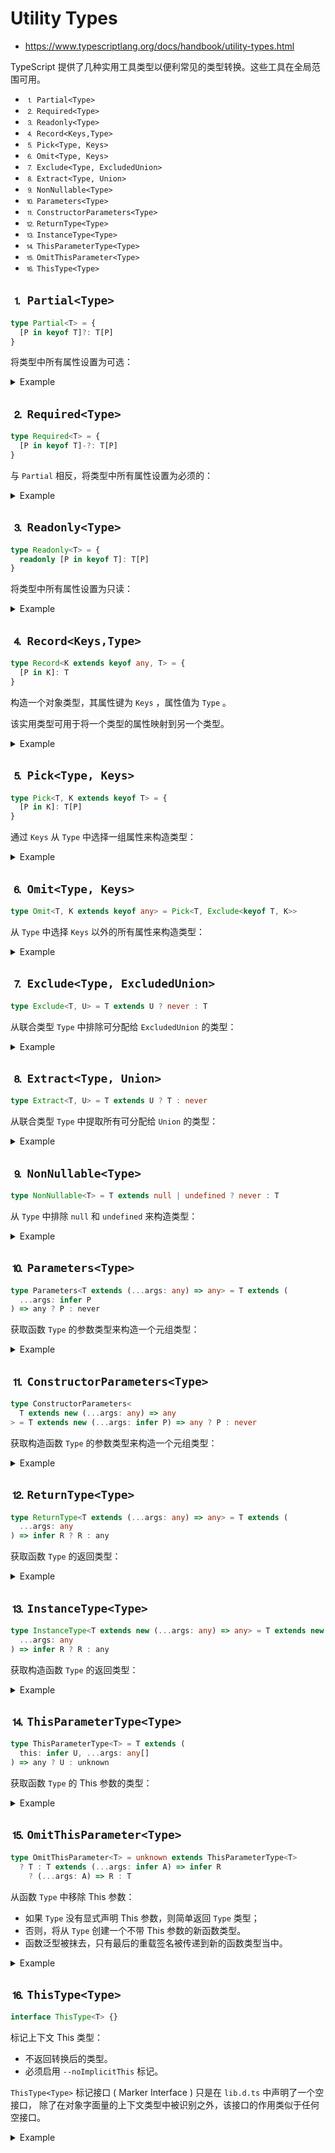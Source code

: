 # Utility Types

- <https://www.typescriptlang.org/docs/handbook/utility-types.html>

TypeScript 提供了几种实用工具类型以便利常见的类型转换。这些工具在全局范围可用。

- ⒈ `Partial<Type>`
- ⒉ `Required<Type>`
- ⒊ `Readonly<Type>`
- ⒋ `Record<Keys,Type>`
- ⒌ `Pick<Type, Keys>`
- ⒍ `Omit<Type, Keys>`
- ⒎ `Exclude<Type, ExcludedUnion>`
- ⒏ `Extract<Type, Union>`
- ⒐ `NonNullable<Type>`
- ⒑ `Parameters<Type>`
- ⒒ `ConstructorParameters<Type>`
- ⒓ `ReturnType<Type>`
- ⒔ `InstanceType<Type>`
- ⒕ `ThisParameterType<Type>`
- ⒖ `OmitThisParameter<Type>`
- ⒗ `ThisType<Type>`


## ⒈ `Partial<Type>`

```ts
type Partial<T> = {
  [P in keyof T]?: T[P]
}
```

将类型中所有属性设置为可选：

<details>
<summary>Example</summary>

```ts
interface Todo {
  title: string
  description: string
}

function updateTodo(todo: Todo, fieldsToUpdate: Partial<Todo>) {
  return { ...todo, ...fieldsToUpdate }
}

const todo1 = {
  title: '整理房间',
  description: '打扫卫生'
}

const todo2 = updateTodo(todo1, {
  description: '规整物品'
})
```

</details>

## ⒉ `Required<Type>`

```ts
type Required<T> = {
  [P in keyof T]-?: T[P]
}
```

与 `Partial` 相反，将类型中所有属性设置为必须的：

<details>
<summary>Example</summary>

```ts
interface Props {
  a?: number
  b?: string
}

const obj: Props = { a: 5 }

const obj2: Required<Props> = { a: 5 }
//    ^^^^
// error: 类型 "{ a: number; }" 中缺少属性 "b"，但类型 "Required<Props>" 中需要该属性。
```

</details>

## ⒊ `Readonly<Type>`

```ts
type Readonly<T> = {
  readonly [P in keyof T]: T[P]
}
```

将类型中所有属性设置为只读：

<details>
<summary>Example</summary>

```ts
interface Todo {
  title: string
}

const todo: Readonly<Todo> = {
  title: 'Hello'
}

todo.title = 'Fine'
//   ^^^^^
// error: 无法分配到 "title" ，因为它是只读属性。
```

Object.freeze()

```ts
function freeze<Type>(obj: Type): Readonly<Type>
```

</details>

## ⒋ `Record<Keys,Type>`

```ts
type Record<K extends keyof any, T> = {
  [P in K]: T
}
```

构造一个对象类型，其属性键为 `Keys` ，属性值为 `Type` 。

该实用类型可用于将一个类型的属性映射到另一个类型。

<details>
<summary>Example</summary>

```ts
interface CatInfo {
  age: number
  breed: string
}

type CatName = 'miffy' | 'boris' | 'mordred'

const cats: Record<CatName, CatInfo> = {
  miffy: { age: 10, breed: 'Persian' },
  boris: { age: 5, breed: 'Maine Coon' },
  mordred: { age: 16, breed: 'British Shorthair' }
}

cats.boris
//   ^^^^^ = (property) boris: CatInfo
```

</details>

## ⒌ `Pick<Type, Keys>`

```ts
type Pick<T, K extends keyof T> = {
  [P in K]: T[P]
}
```

通过 `Keys` 从 `Type` 中选择一组属性来构造类型：

<details>
<summary>Example</summary>

```ts
interface Todo {
  title: string
  description: string
  completed: boolean
}

type TodoPreview = Pick<Todo, 'title' | 'completed'>

const todo: TodoPreview = {
  title: 'Clean room',
  completed: false
}

todo.title
//   ^^^^^ = (property) title: string

todo.description
//   ^^^^^^^^^^^
// error: 类型“TodoPreview”上不存在属性“description”。
```

</details>

## ⒍ `Omit<Type, Keys>`

```ts
type Omit<T, K extends keyof any> = Pick<T, Exclude<keyof T, K>>
```

从 `Type` 中选择 `Keys` 以外的所有属性来构造类型：

<details>
<summary>Example</summary>

```ts
interface Todo {
  title: string
  description: string
  completed: boolean
  createdAt: number
}

type TodoPreview = Omit<Todo, 'description'>

const todo: TodoPreview = {
  title: 'Clean room',
  completed: false,
  createdAt: 1617088767899
}

type TodoInfo = Omit<Todo, 'completed' | 'createdAt'>

const todoInfo: TodoInfo = {
  title: 'Pick up kids',
  description: 'Kindergarten closes at 5pm'
}
```

</details>

## ⒎ `Exclude<Type, ExcludedUnion>`

```ts
type Exclude<T, U> = T extends U ? never : T
```

从联合类型 `Type` 中排除可分配给 `ExcludedUnion` 的类型：

<details>
<summary>Example</summary>

```ts
type T0 = Exclude<'a' | 'b' | 'c', 'a'>
//    ^ = type T0 = "b" | "c"

type T1 = Exclude<'a' | 'b' | 'c', 'a' | 'b'>
//    ^ = type T1 = "c"

type T2 = Exclude<string | number | (() => void), Function>
//    ^ = type T2 = string | number
```

</details>

## ⒏ `Extract<Type, Union>`

```ts
type Extract<T, U> = T extends U ? T : never
```

从联合类型 `Type` 中提取所有可分配给 `Union` 的类型：

<details>
<summary>Example</summary>

```ts
type T0 = Extract<'a' | 'b' | 'c', 'a' | 'f'>
//    ^ = type T0 = "a"
type T1 = Extract<string | number | (() => void), Function>
//    ^ = type T1 = () => void
```

</details>

## ⒐ `NonNullable<Type>`

```ts
type NonNullable<T> = T extends null | undefined ? never : T
```

从 `Type` 中排除 `null` 和 `undefined` 来构造类型：

<details>
<summary>Example</summary>

```ts
type T0 = NonNullable<string | number | undefined>
//    ^ = type T0 = string | number
type T1 = NonNullable<string[] | null | undefined>
//    ^ = type T1 = string[]
```

</details>

## ⒑ `Parameters<Type>`

```ts
type Parameters<T extends (...args: any) => any> = T extends (
  ...args: infer P
) => any ? P : never
```

获取函数 `Type` 的参数类型来构造一个元组类型：

<details>
<summary>Example</summary>

```ts
type T0 = Parameters<() => string>
//    ^ = type T0 = []
type T1 = Parameters<(s: string) => void>
//    ^ = type T1 = [s: string]
type T2 = Parameters<<T>(arg: T) => T>
//    ^ = type T2 = [arg: unknown]

declare function f1(arg: { a: number; b: string }): void
type T3 = Parameters<typeof f1>
//    ^ = type T3 = [arg: {
//        a: number;
//        b: string;
//    }]

type T4 = Parameters<any>
//    ^ = type T4 = unknown[]
type T5 = Parameters<never>
//    ^ = type T5 = never

type T6 = Parameters<string>
//                   ^^^^^^
// error: 类型“string”不满足约束“(...args: any) => any”。
// => type T6 = never

type T7 = Parameters<Function>
//                   ^^^^^^^^
// error: 类型“Function”不满足约束“(...args: any) => any”。
//   类型“Function”提供的内容与签名“(...args: any): any”不匹配。
// => type T7 = never
```

</details>

## ⒒ `ConstructorParameters<Type>`

```ts
type ConstructorParameters<
  T extends new (...args: any) => any
> = T extends new (...args: infer P) => any ? P : never
```

获取构造函数 `Type` 的参数类型来构造一个元组类型：

<details>
<summary>Example</summary>

```ts
type T0 = ConstructorParameters<ErrorConstructor>
//    ^ = type T0 = [message?: string]
type T1 = ConstructorParameters<FunctionConstructor>
//    ^ = type T1 = string[]
type T2 = ConstructorParameters<RegExpConstructor>
//    ^ = type T2 = [pattern: string | RegExp, flags?: string]
type T3 = ConstructorParameters<any>
//    ^ = type T3 = unknown[]

type T4 = ConstructorParameters<Function>
//                              ^^^^^^^^
// error: 类型“Function”不满足约束“new (...args: any) => any”。
//   类型“Function”提供的内容与签名“new (...args: any): any”不匹配。
// => type T4 = never
```

</details>

## ⒓ `ReturnType<Type>`

```ts
type ReturnType<T extends (...args: any) => any> = T extends (
  ...args: any
) => infer R ? R : any
```

获取函数 `Type` 的返回类型：

<details>
<summary>Example</summary>

```ts
type T0 = ReturnType<() => string>
//    ^ = type T0 = string
type T1 = ReturnType<(s: string) => void>
//    ^ = type T1 = void
type T2 = ReturnType<<T>() => T>
//    ^ = type T2 = unknown
type T3 = ReturnType<<T extends U, U extends number[]>() => T>
//    ^ = type T3 = number[]

declare function f1(): { a: number; b: string }
type T4 = ReturnType<typeof f1>
//    ^ = type T4 = {
//        a: number;
//        b: string;
//    }

type T5 = ReturnType<any>
//    ^ = type T5 = any
type T6 = ReturnType<never>
//    ^ = type T6 = never

type T7 = ReturnType<string>
//                   ^^^^^^
// error: 类型“string”不满足约束“(...args: any) => any”。
// => type T7 = any

type T8 = ReturnType<Function>
//                   ^^^^^^^^
// error: 类型“Function”不满足约束“(...args: any) => any”。
//   类型“Function”提供的内容与签名“(...args: any): any”不匹配。
// => type T8 = any
```

</details>

## ⒔ `InstanceType<Type>`

```ts
type InstanceType<T extends new (...args: any) => any> = T extends new (
  ...args: any
) => infer R ? R : any
```

获取构造函数 `Type` 的返回类型：

<details>
<summary>Example</summary>

```ts
class C {
  x = 0
  y = 0
}
type T0 = InstanceType<typeof C>
//    ^ = type T0 = C

type T1 = InstanceType<any>
//    ^ = type T1 = any
type T2 = InstanceType<never>
//    ^ = type T2 = never

type T3 = InstanceType<string>
//                     ^^^^^^
// error: 类型“string”不满足约束“new (...args: any) => any”。
// => type T3 = any

type T4 = InstanceType<Function>
//                     ^^^^^^^^
// error: 类型“Function”不满足约束“new (...args: any) => any”。
//   类型“Function”提供的内容与签名“new (...args: any): any”不匹配。
// => type T4 = any
```

</details>

## ⒕ `ThisParameterType<Type>`

```ts
type ThisParameterType<T> = T extends (
  this: infer U, ...args: any[]
) => any ? U : unknown
```

获取函数 `Type` 的 This 参数的类型：

<details>
<summary>Example</summary>

```ts
function toHex(this: Number) {
  return this.toString(16)
}

function numberToString(n: ThisParameterType<typeof toHex>) {
  //                    ^ = (parameter) n: Number
  return toHex.apply(n)
}
```

</details>

## ⒖ `OmitThisParameter<Type>`

```ts
type OmitThisParameter<T> = unknown extends ThisParameterType<T>
  ? T : T extends (...args: infer A) => infer R
    ? (...args: A) => R : T
```

从函数 `Type` 中移除 This 参数：

- 如果 `Type` 没有显式声明 This 参数，则简单返回 `Type` 类型；
- 否则，将从 `Type` 创建一个不带 This 参数的新函数类型。
- 函数泛型被抹去，只有最后的重载签名被传递到新的函数类型当中。

<details>
<summary>Example</summary>

```ts
function toHex(this: Number) {
  return this.toString(16)
}

const fiveToHex: OmitThisParameter<typeof toHex> = toHex.bind(5)

console.log(fiveToHex())

type T1 = typeof toHex
//    ^ = type T1 = (this: Number) => string
type T2 = typeof fiveToHex
//    ^ = type T2 = () => string
```

</details>

## ⒗ `ThisType<Type>`

```ts
interface ThisType<T> {}
```

标记上下文 This 类型：

- 不返回转换后的类型。
- 必须启用 `--noImplicitThis` 标记。

`ThisType<Type>` 标记接口 ( Marker Interface ) 只是在 `lib.d.ts` 中声明了一个空接口，
除了在对象字面量的上下文类型中被识别之外，该接口的作用类似于任何空接口。


<details>
<summary>Example</summary>

```ts
type ObjectDescriptor<D, M> = {
  data?: D
  methods?: M & ThisType<D & M> // 方法中 `this` 的类型为 D & M
}

function makeObject<D, M>(desc: ObjectDescriptor<D, M>): D & M {
  let data: object = desc.data || {}
  let methods: object = desc.methods || {}
  return { ...data, ...methods } as D & M
}

let obj = makeObject({
  data: { x: 0, y: 0, z: 0 },
  methods: {
    moveBy(dx: number, dy: number) {
      this.x += dx
      //   ^ = (property) x: number
      this.y += dy
      //   ^ = (property) y: number

      this.z = 'z'
      // ^^^
      // error: 不能将类型“string”分配给类型“number”。
      // => (property) z: number
    }
  }
})

obj.x = 10
obj.y = 20
obj.moveBy(5, 5)
```

</details>
